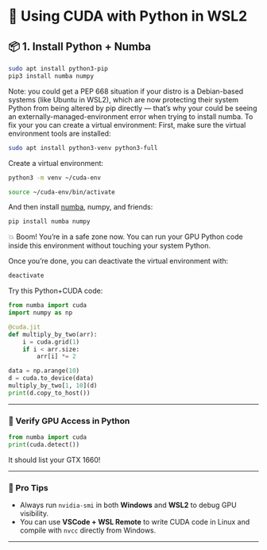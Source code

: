# 🐍 Using CUDA with Python in WSL2

## 📦 1. Install Python + Numba

```bash
sudo apt install python3-pip
pip3 install numba numpy
```


Note: you could get a PEP 668 situation if your distro is a Debian-based systems (like Ubuntu in WSL2), which are now protecting their system Python from being altered by pip directly — that’s why your could be seeing an externally-managed-environment error when trying to install numba.
To fix your you can create a virtual environment:
First, make sure the virtual environment tools are installed:

```bash
sudo apt install python3-venv python3-full
```
Create a virtual environment:

```bash
python3 -m venv ~/cuda-env
```

```bash
source ~/cuda-env/bin/activate
```

And then install [numba](https://numba.pydata.org/), numpy, and friends:

```bash
pip install numba numpy
```

💥 Boom! You’re in a safe zone now. You can run your GPU Python code inside this environment without touching your system Python.

Once you’re done, you can deactivate the virtual environment with:
```bash
deactivate
```

Try this Python+CUDA code:

```python
from numba import cuda
import numpy as np

@cuda.jit
def multiply_by_two(arr):
    i = cuda.grid(1)
    if i < arr.size:
        arr[i] *= 2

data = np.arange(10)
d = cuda.to_device(data)
multiply_by_two[1, 10](d)
print(d.copy_to_host())
```

---

### 🧪 Verify GPU Access in Python

```python
from numba import cuda
print(cuda.detect())
```

It should list your GTX 1660!

---

### 🔧 Pro Tips

- Always run `nvidia-smi` in both **Windows** and **WSL2** to debug GPU visibility.
- You can use **VSCode + WSL Remote** to write CUDA code in Linux and compile with `nvcc` directly from Windows.

---
